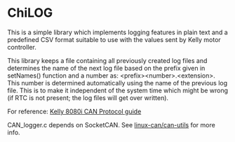 # ChiLOG
This is a simple library which implements logging features in plain text and a predefined CSV format suitable to use with the values sent by Kelly motor controller.

This library keeps a file containing all previously created log files and determines the name of the next log file based on the prefix given in setNames() function and a number as: \<prefix\>\<number\>.\<extension\>. This number is determined automatically using the name of the previous log file. This is to make it independent of the system time which might be wrong (if RTC is not present; the log files will get over written).

For reference: [Kelly 8080i CAN Protocol guide](https://kellycontroller.com/wp-content/uploads/kac-8080i/KAC-8080I-Broadcast-CAN-Protocol.pdf)

CAN_logger.c depends on SocketCAN. See [linux-can/can-utils](github.com/linux-can/can-utils/) for more info.
